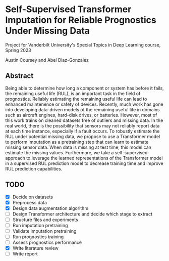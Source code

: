 # Self-Supervised Transformer Imputation for Reliable Prognostics Under Missing Data
Project for Vanderbilt University's Special Topics in Deep Learning course, Spring 2023

Austin Coursey and Abel Diaz-Gonzalez

## Abstract

Being able to determine how long a component or system has before it fails, the remaining useful life (RUL), is an important task in the field of prognostics. Reliably estimating the remaining useful life can lead to enhanced maintenence or safety of devices. Recently, much work has gone into developing data-driven models of the remaining useful life in domains such as aircraft engines, hard-disk drives, or batteries. However, most of this work trains on cleaned datasets free of outliers and missing data. In the real world, there is the possibility that sensors may not reliably report data at each time instance, especially if a fault occurs. To robustly estimate the RUL under potential missing data, we propose to use a Transformer model to perform imputation as a pretraining step that can learn to estimate missing sensor data. When data is missing at test time, this model can estimate the missing values. Furthermore, we take a self-supervised approach to leverage the learned representations of the Transformer model in a supervised RUL prediction model to decrease training time and improve RUL prediction capabilities.

## TODO

- [x] Decide on datasets
- [x] Preprocess data
- [x] Design data augmentation algorithm
- [ ] Design Transformer architecture and decide which stage to extract
- [ ] Structure files and experiments
- [ ] Run imputation pretraining
- [ ] Validate imputation pretraining
- [ ] Run prognostics training
- [ ] Assess prognostics performance
- [x] Write literature review
- [ ] Write report
